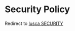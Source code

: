 # Security Policy

Redirect to [lusca SECURITY](https://github.com/krakenjs/lusca/blob/master/SECURITY.md)

